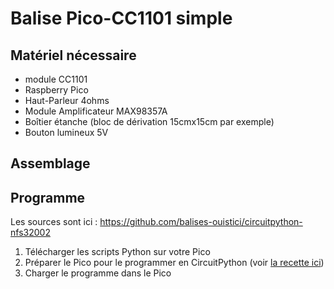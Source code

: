# Balise Pico-CC1101 simple

## Matériel nécessaire

- module CC1101
- Raspberry Pico
- Haut-Parleur 4ohms
- Module Amplificateur MAX98357A
- Boîtier étanche (bloc de dérivation 15cmx15cm par exemple)
- Bouton lumineux 5V

## Assemblage


## Programme

Les sources sont ici : 
https://github.com/balises-ouistici/circuitpython-nfs32002

1. Télécharger les scripts Python sur votre Pico
2. Préparer le Pico pour le programmer en CircuitPython (voir [la recette ici](../recettes/circuitpython.md))
3. Charger le programme dans le Pico
